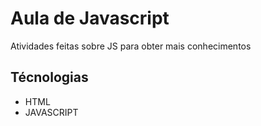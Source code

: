 # Aula de Javascript

Atividades feitas sobre JS para obter mais conhecimentos

## Técnologias
- HTML
- JAVASCRIPT
